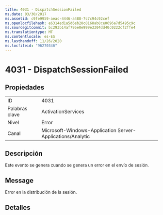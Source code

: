 ```yaml
---
title: 4031 - DispatchSessionFailed
ms.date: 03/30/2017
ms.assetid: c9fe9959-aeac-4446-a488-7c7c94c92cef
ms.openlocfilehash: e6314ed1a5d6eb20c8168ab8ce0696a7d5495c9c
ms.sourcegitcommit: bc293b14af795e0e999e3304dd40c0222cf2ffe4
ms.translationtype: MT
ms.contentlocale: es-ES
ms.lasthandoff: 11/26/2020
ms.locfileid: "96270346"
---
```

# <a name="4031---dispatchsessionfailed"></a>4031 - DispatchSessionFailed

## <a name="properties"></a>Propiedades  
  
|||  
|-|-|  
|ID|4031|  
|Palabras clave|ActivationServices|  
|Nivel|Error|  
|Canal|Microsoft-Windows-Application Server-Applications/Analytic|  
  
## <a name="description"></a>Descripción  

 Este evento se genera cuando se genera un error en el envío de sesión.  
  
## <a name="message"></a>Message  

 Error en la distribución de la sesión.  
  
## <a name="details"></a>Detalles
